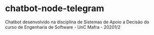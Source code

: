 # chatbot-node-telegram
Chatbot desenvolvido na disciplina de Sistemas de Apoio a Decisão do curso de Engenharia de Software - UnC Mafra - 20201/2
